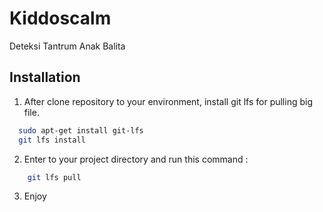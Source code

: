 # Kiddoscalm

Deteksi Tantrum Anak Balita


## Installation

1. After clone repository to your environment, install git lfs for pulling big file. 

```bash
  sudo apt-get install git-lfs
  git lfs install
```

2. Enter to your project directory and run this command : 

```bash
    git lfs pull
```

3. Enjoy
    
